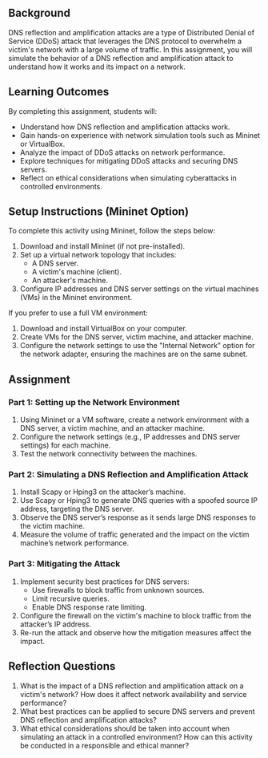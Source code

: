## Background

DNS reflection and amplification attacks are a type of Distributed Denial of
Service (DDoS) attack that leverages the DNS protocol to overwhelm a victim's
network with a large volume of traffic. In this assignment, you will simulate
the behavior of a DNS reflection and amplification attack to understand how it
works and its impact on a network.

## Learning Outcomes

By completing this assignment, students will:

   - Understand how DNS reflection and amplification attacks work.
   - Gain hands-on experience with network simulation tools such as Mininet or VirtualBox.
   - Analyze the impact of DDoS attacks on network performance.
   - Explore techniques for mitigating DDoS attacks and securing DNS servers.
   - Reflect on ethical considerations when simulating cyberattacks in controlled environments.

## Setup Instructions (Mininet Option)

To complete this activity using Mininet, follow the steps below:

1. Download and install Mininet (if not pre-installed).
2. Set up a virtual network topology that includes:
   - A DNS server.
   - A victim's machine (client).
   - An attacker's machine.
3. Configure IP addresses and DNS server settings on the virtual
   machines (VMs) in the Mininet environment.

If you prefer to use a full VM environment:

1. Download and install VirtualBox on your computer.
2. Create VMs for the DNS server, victim machine, and attacker machine.
3. Configure the network settings to use the "Internal
   Network" option for the network adapter, ensuring the
   machines are on the same subnet.

## Assignment

### Part 1: Setting up the Network Environment

1. Using Mininet or a VM software, create a network environment with a DNS
   server, a victim machine, and an attacker machine.
2. Configure the network settings (e.g., IP addresses and DNS server
   settings) for each machine.
3. Test the network connectivity between the machines.

### Part 2: Simulating a DNS Reflection and Amplification Attack

1. Install Scapy or Hping3 on the attacker’s machine.
2. Use Scapy or Hping3 to generate DNS queries with a spoofed source IP
   address, targeting the DNS server.
3. Observe the DNS server’s response as it sends large DNS responses to the
   victim machine.
4. Measure the volume of traffic generated and the impact on the victim
   machine’s network performance.

### Part 3: Mitigating the Attack

1. Implement security best practices for DNS servers:
   - Use firewalls to block traffic from unknown sources.
   - Limit recursive queries.
   - Enable DNS response rate limiting.
2. Configure the firewall on the victim's machine to block traffic
   from the attacker’s IP address.
3. Re-run the attack and observe how the mitigation measures
   affect the impact.

## Reflection Questions

1. What is the impact of a DNS reflection and amplification attack on a
   victim's network? How does it affect network availability and service
   performance?
2. What best practices can be applied to secure DNS servers and prevent DNS
   reflection and amplification attacks?
3. What ethical considerations should be taken into account when
   simulating an attack in a controlled environment? How can this
   activity be conducted in a responsible and ethical manner?

